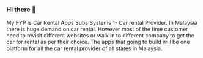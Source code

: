 ### Hi there 👋

<!--
**SIEHAO/SIEHAO** is a ✨ _special_ ✨ repository because its `README.md` (this file) appears on your GitHub profile.

Here are some ideas to get you started:

- 🔭 I’m currently studying Bachelor of Computer Science at USM.
- 🌱 I’m currently learning web engineering.
- 👯 I’m looking to collaborate on ...
- 🤔 I’m looking for help with ...
- 💬 Ask me about ...
- 📫 How to reach me: ...
- 😄 Pronouns: ...
- ⚡ Fun fact: ...
-->

My FYP is Car Rental Apps Subs Systems 1- Car rental Provider.
In Malaysia there is huge demand on car rental. However most of the time customer need to revisit different websites or walk in to different company to get the car for rental as per their choice. The apps that going to build will be one platform for all the car rental provider of all states in Malaysia.
